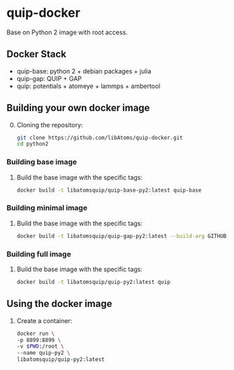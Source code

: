 # quip-docker

Base on Python 2 image with root access.

## Docker Stack

- quip-base: python 2 + debian packages + julia
- quip-gap: QUIP + GAP
- quip: potentials + atomeye + lammps + ambertool 


## Building your own docker image
0. Cloning the repository:
   ```bash
   git clone https://github.com/libAtoms/quip-docker.git
   cd python2
   ```
### Building base image
1. Build the base image with the specific tags:
   ```bash
   docker build -t libatomsquip/quip-base-py2:latest quip-base
   ```

### Building minimal image
1. Build the base image with the specific tags:
   ```bash
   docker build -t libatomsquip/quip-gap-py2:latest --build-arg GITHUB_TOKEN=... quip-gap
   ```

### Building full image
1. Build the base image with the specific tags:
   ```bash
   docker build -t libatomsquip/quip-py2:latest quip
   ```

## Using the docker image
1. Create a container:
   ```bash
   docker run \
   -p 8899:8899 \
   -v $PWD:/root \
   --name quip-py2 \
   libatomsquip/quip-py2:latest 
   ```




